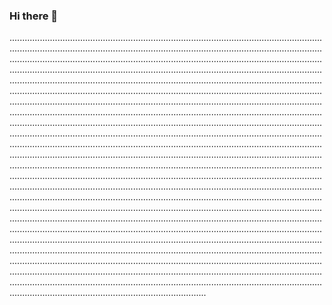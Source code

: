 ### Hi there 👋

..............................................................................................................................................................................................................................................................................................................................................................................................................................................................................................................................................................................................................................................................................................................................................................................................................................................................................................................................................................................................................................................................................................................................................................................................................................................................................................................................................................................................................................................................................................................................................................................................................................................................................................................................................................................................................................................................................................................................................................................................................................................................................................................................................................................................................................................................................................................................................................................................................................................................................................................................................................................................................................................................................................................................................................................................................................................................................................................................................................................................................................................................................................................................................................................